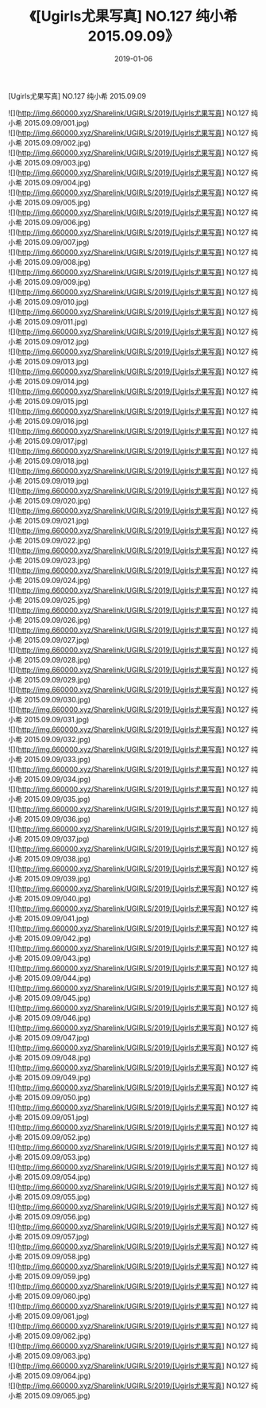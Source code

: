 ﻿---
layout: post
title:  《[Ugirls尤果写真] NO.127 纯小希 2015.09.09》
date:   2019-01-06
img: http://img.660000.xyz/Sharelink/UGIRLS/2019/[Ugirls尤果写真] NO.127 纯小希 2015.09.09/000.jpg
categories: [美女, 清纯, 唯美]
---

[Ugirls尤果写真] NO.127 纯小希 2015.09.09

 ![](http://img.660000.xyz/Sharelink/UGIRLS/2019/[Ugirls尤果写真] NO.127 纯小希 2015.09.09/001.jpg) <br>![](http://img.660000.xyz/Sharelink/UGIRLS/2019/[Ugirls尤果写真] NO.127 纯小希 2015.09.09/002.jpg) <br>![](http://img.660000.xyz/Sharelink/UGIRLS/2019/[Ugirls尤果写真] NO.127 纯小希 2015.09.09/003.jpg) <br>![](http://img.660000.xyz/Sharelink/UGIRLS/2019/[Ugirls尤果写真] NO.127 纯小希 2015.09.09/004.jpg) <br>![](http://img.660000.xyz/Sharelink/UGIRLS/2019/[Ugirls尤果写真] NO.127 纯小希 2015.09.09/005.jpg) <br>![](http://img.660000.xyz/Sharelink/UGIRLS/2019/[Ugirls尤果写真] NO.127 纯小希 2015.09.09/006.jpg) <br>![](http://img.660000.xyz/Sharelink/UGIRLS/2019/[Ugirls尤果写真] NO.127 纯小希 2015.09.09/007.jpg) <br>![](http://img.660000.xyz/Sharelink/UGIRLS/2019/[Ugirls尤果写真] NO.127 纯小希 2015.09.09/008.jpg) <br>![](http://img.660000.xyz/Sharelink/UGIRLS/2019/[Ugirls尤果写真] NO.127 纯小希 2015.09.09/009.jpg) <br>![](http://img.660000.xyz/Sharelink/UGIRLS/2019/[Ugirls尤果写真] NO.127 纯小希 2015.09.09/010.jpg) <br>![](http://img.660000.xyz/Sharelink/UGIRLS/2019/[Ugirls尤果写真] NO.127 纯小希 2015.09.09/011.jpg) <br>![](http://img.660000.xyz/Sharelink/UGIRLS/2019/[Ugirls尤果写真] NO.127 纯小希 2015.09.09/012.jpg) <br>![](http://img.660000.xyz/Sharelink/UGIRLS/2019/[Ugirls尤果写真] NO.127 纯小希 2015.09.09/013.jpg) <br>![](http://img.660000.xyz/Sharelink/UGIRLS/2019/[Ugirls尤果写真] NO.127 纯小希 2015.09.09/014.jpg) <br>![](http://img.660000.xyz/Sharelink/UGIRLS/2019/[Ugirls尤果写真] NO.127 纯小希 2015.09.09/015.jpg) <br>![](http://img.660000.xyz/Sharelink/UGIRLS/2019/[Ugirls尤果写真] NO.127 纯小希 2015.09.09/016.jpg) <br>![](http://img.660000.xyz/Sharelink/UGIRLS/2019/[Ugirls尤果写真] NO.127 纯小希 2015.09.09/017.jpg) <br>![](http://img.660000.xyz/Sharelink/UGIRLS/2019/[Ugirls尤果写真] NO.127 纯小希 2015.09.09/018.jpg) <br>![](http://img.660000.xyz/Sharelink/UGIRLS/2019/[Ugirls尤果写真] NO.127 纯小希 2015.09.09/019.jpg) <br>![](http://img.660000.xyz/Sharelink/UGIRLS/2019/[Ugirls尤果写真] NO.127 纯小希 2015.09.09/020.jpg) <br>![](http://img.660000.xyz/Sharelink/UGIRLS/2019/[Ugirls尤果写真] NO.127 纯小希 2015.09.09/021.jpg) <br>![](http://img.660000.xyz/Sharelink/UGIRLS/2019/[Ugirls尤果写真] NO.127 纯小希 2015.09.09/022.jpg) <br>![](http://img.660000.xyz/Sharelink/UGIRLS/2019/[Ugirls尤果写真] NO.127 纯小希 2015.09.09/023.jpg) <br>![](http://img.660000.xyz/Sharelink/UGIRLS/2019/[Ugirls尤果写真] NO.127 纯小希 2015.09.09/024.jpg) <br>![](http://img.660000.xyz/Sharelink/UGIRLS/2019/[Ugirls尤果写真] NO.127 纯小希 2015.09.09/025.jpg) <br>![](http://img.660000.xyz/Sharelink/UGIRLS/2019/[Ugirls尤果写真] NO.127 纯小希 2015.09.09/026.jpg) <br>![](http://img.660000.xyz/Sharelink/UGIRLS/2019/[Ugirls尤果写真] NO.127 纯小希 2015.09.09/027.jpg) <br>![](http://img.660000.xyz/Sharelink/UGIRLS/2019/[Ugirls尤果写真] NO.127 纯小希 2015.09.09/028.jpg) <br>![](http://img.660000.xyz/Sharelink/UGIRLS/2019/[Ugirls尤果写真] NO.127 纯小希 2015.09.09/029.jpg) <br>![](http://img.660000.xyz/Sharelink/UGIRLS/2019/[Ugirls尤果写真] NO.127 纯小希 2015.09.09/030.jpg) <br>![](http://img.660000.xyz/Sharelink/UGIRLS/2019/[Ugirls尤果写真] NO.127 纯小希 2015.09.09/031.jpg) <br>![](http://img.660000.xyz/Sharelink/UGIRLS/2019/[Ugirls尤果写真] NO.127 纯小希 2015.09.09/032.jpg) <br>![](http://img.660000.xyz/Sharelink/UGIRLS/2019/[Ugirls尤果写真] NO.127 纯小希 2015.09.09/033.jpg) <br>![](http://img.660000.xyz/Sharelink/UGIRLS/2019/[Ugirls尤果写真] NO.127 纯小希 2015.09.09/034.jpg) <br>![](http://img.660000.xyz/Sharelink/UGIRLS/2019/[Ugirls尤果写真] NO.127 纯小希 2015.09.09/035.jpg) <br>![](http://img.660000.xyz/Sharelink/UGIRLS/2019/[Ugirls尤果写真] NO.127 纯小希 2015.09.09/036.jpg) <br>![](http://img.660000.xyz/Sharelink/UGIRLS/2019/[Ugirls尤果写真] NO.127 纯小希 2015.09.09/037.jpg) <br>![](http://img.660000.xyz/Sharelink/UGIRLS/2019/[Ugirls尤果写真] NO.127 纯小希 2015.09.09/038.jpg) <br>![](http://img.660000.xyz/Sharelink/UGIRLS/2019/[Ugirls尤果写真] NO.127 纯小希 2015.09.09/039.jpg) <br>![](http://img.660000.xyz/Sharelink/UGIRLS/2019/[Ugirls尤果写真] NO.127 纯小希 2015.09.09/040.jpg) <br>![](http://img.660000.xyz/Sharelink/UGIRLS/2019/[Ugirls尤果写真] NO.127 纯小希 2015.09.09/041.jpg) <br>![](http://img.660000.xyz/Sharelink/UGIRLS/2019/[Ugirls尤果写真] NO.127 纯小希 2015.09.09/042.jpg) <br>![](http://img.660000.xyz/Sharelink/UGIRLS/2019/[Ugirls尤果写真] NO.127 纯小希 2015.09.09/043.jpg) <br>![](http://img.660000.xyz/Sharelink/UGIRLS/2019/[Ugirls尤果写真] NO.127 纯小希 2015.09.09/044.jpg) <br>![](http://img.660000.xyz/Sharelink/UGIRLS/2019/[Ugirls尤果写真] NO.127 纯小希 2015.09.09/045.jpg) <br>![](http://img.660000.xyz/Sharelink/UGIRLS/2019/[Ugirls尤果写真] NO.127 纯小希 2015.09.09/046.jpg) <br>![](http://img.660000.xyz/Sharelink/UGIRLS/2019/[Ugirls尤果写真] NO.127 纯小希 2015.09.09/047.jpg) <br>![](http://img.660000.xyz/Sharelink/UGIRLS/2019/[Ugirls尤果写真] NO.127 纯小希 2015.09.09/048.jpg) <br>![](http://img.660000.xyz/Sharelink/UGIRLS/2019/[Ugirls尤果写真] NO.127 纯小希 2015.09.09/049.jpg) <br>![](http://img.660000.xyz/Sharelink/UGIRLS/2019/[Ugirls尤果写真] NO.127 纯小希 2015.09.09/050.jpg) <br>![](http://img.660000.xyz/Sharelink/UGIRLS/2019/[Ugirls尤果写真] NO.127 纯小希 2015.09.09/051.jpg) <br>![](http://img.660000.xyz/Sharelink/UGIRLS/2019/[Ugirls尤果写真] NO.127 纯小希 2015.09.09/052.jpg) <br>![](http://img.660000.xyz/Sharelink/UGIRLS/2019/[Ugirls尤果写真] NO.127 纯小希 2015.09.09/053.jpg) <br>![](http://img.660000.xyz/Sharelink/UGIRLS/2019/[Ugirls尤果写真] NO.127 纯小希 2015.09.09/054.jpg) <br>![](http://img.660000.xyz/Sharelink/UGIRLS/2019/[Ugirls尤果写真] NO.127 纯小希 2015.09.09/055.jpg) <br>![](http://img.660000.xyz/Sharelink/UGIRLS/2019/[Ugirls尤果写真] NO.127 纯小希 2015.09.09/056.jpg) <br>![](http://img.660000.xyz/Sharelink/UGIRLS/2019/[Ugirls尤果写真] NO.127 纯小希 2015.09.09/057.jpg) <br>![](http://img.660000.xyz/Sharelink/UGIRLS/2019/[Ugirls尤果写真] NO.127 纯小希 2015.09.09/058.jpg) <br>![](http://img.660000.xyz/Sharelink/UGIRLS/2019/[Ugirls尤果写真] NO.127 纯小希 2015.09.09/059.jpg) <br>![](http://img.660000.xyz/Sharelink/UGIRLS/2019/[Ugirls尤果写真] NO.127 纯小希 2015.09.09/060.jpg) <br>![](http://img.660000.xyz/Sharelink/UGIRLS/2019/[Ugirls尤果写真] NO.127 纯小希 2015.09.09/061.jpg) <br>![](http://img.660000.xyz/Sharelink/UGIRLS/2019/[Ugirls尤果写真] NO.127 纯小希 2015.09.09/062.jpg) <br>![](http://img.660000.xyz/Sharelink/UGIRLS/2019/[Ugirls尤果写真] NO.127 纯小希 2015.09.09/063.jpg) <br>![](http://img.660000.xyz/Sharelink/UGIRLS/2019/[Ugirls尤果写真] NO.127 纯小希 2015.09.09/064.jpg) <br>![](http://img.660000.xyz/Sharelink/UGIRLS/2019/[Ugirls尤果写真] NO.127 纯小希 2015.09.09/065.jpg) <br>